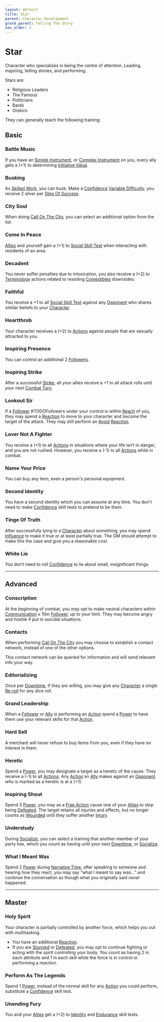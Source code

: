 ```yaml
---
layout: default
title: Star
parent: Character Development
grand_parent: Telling The Story
nav_order: 2
---
```

# Star
Character who specializes in being the centre of attention. Leading, inspiring, telling stories, and performing.

Stars are:
* Religious Leaders
* The Famous
* Politicians
* Bards
* Orators

They can generally teach the following training:

## Basic

### Battle Music
If you have an [Simple Instrument](Example-Gear#Simple%20Instrument), or [Complex Instrument](Example-Gear#Complex%20Instrument) on you, every ally gets a (+1) to determining [Initiative Value](Core/Combat#Initiative%20Value).

### Busking
As [Skilled Work](Activities#Skilled%20Work), you can busk. Make a [Confidence](Core/Communication#Confidence) [Variable Difficulty](Core/Skills#Variable%20Difficulty), you receive 2 silver per [Step Of Success](Core/Skills#Step%20Of%20Success).

### City Soul
When doing [Call On The City](Activities#Call%20On%20The%20City), you can select an additional option from the list.
### Come In Peace
[Allies](Core/Terminology#Ally) and yourself gain a (+1) to [Social Skill Test](Core/Terminology#Social%20Action) when interacting with residents of an area.

### Decadent
You never suffer penalties due to intoxication, you also receive a (+2) to [Terminology](Core/Terminology) actions related to resisting [Comestibles](Core/Comestibles) downsides.

### Faithful
You receive a +1 to all [Social Skill Test](Core/Terminology#Social%20Action) against any [Opponent](Core/Terminology#Opponent) who shares similar beliefs to your [Character](Core/Terminology#Character).

### Heartthrob
Your character receives a (+2) to [Actions](Core/Terminology#Action) against people that are sexually attracted to you.

### Inspiring Presence
You can control an additional 2 [Followers](Core/Terminology#Follower).

### Inspiring Strike
After a successful [Strike](Core/Strength#Strike), all your allies receive a +1 to all attack rolls until your next [Combat Turn](Core/Terminology#Combat%20Turn).

### Lookout Sir
If a [Follower](Core/Terminology#Follower) #TODOFollowers under your control is within [Reach](Core/Movement#Reach) of you, they may spend a [Reaction](Core/Terminology#Reaction) to move to your character and become the target of the attack. They may still perform an [Avoid](Core/Reacting#Avoid) [Reaction](Core/Terminology#Reaction).

### Lover Not A Fighter
You receive a (+1) to all [Actions](Core/Terminology#Action) in situations where your life isn’t in danger, and you are not rushed. However, you receive a (-1) to all [Actions](Core/Terminology#Action) while in combat.

### Name Your Price
You can buy any item, even a person's personal equipment.

### Second Identity
You have a second identity which you can assume at any time. You don't need to make [Confidence](Core/Communication#Confidence) skill tests to pretend to be them.

### Tinge Of Truth
After successfully lying to a [Character](Core/Terminology#Character) about something, you may spend [Influence](Core/Stats#Max%20Influence) to make it true or at least partially true. The GM should attempt to make this the case and give you a reasonable cost.

### White Lie
You don’t need to roll [Confidence](Core/Communication#Confidence) to lie about small, insignificant things.


---

## Advanced

### Conscription
At the beginning of combat, you may opt to make neutral characters within [Communication](Core/Communication) x 10m [Follower](Core/Terminology#Follower), up to your limit. They may become angry and hostile if put in suicidal situations.

### Contacts
When performing [Call On The City](Activities#Call%20On%20The%20City) you may choose to establish a contact network, instead of one of the other options.

This contact network can be queried for information and will send relevant info your way.

### Editorializing
Once per [Downtime](Telling-The-Story#Downtime), if they are willing, you may give any [Character](Core/Terminology#Character) a single [Re-roll](Core/Terminology#Re-roll) for any dice roll.

### Grand Leadership
When a [Follower](Core/Terminology#Follower) or [Ally](Core/Terminology#Ally) is performing an [Action](Core/Terminology#Action) spend a [Power](Additional-Attributes#Power) to have them use your relevant skills for that [Action](Core/Terminology#Action).

### Hard Sell
A merchant will never refuse to buy items from you, even if they have no interest in them.
### Heretic
Spend a [Power](Additional-Attributes#Power), you may designate a target as a heretic of the cause. They receive a (-1) to all [Actions](Core/Terminology#Action). Any [Action](Core/Terminology#Action) an [Ally](Core/Terminology#Ally) makes against an [Opponent](Core/Terminology#Opponent) who is marked as a heretic is at a (+1).

### Inspiring Shout
Spend 3 [Power](Additional-Attributes#Power), you may as a [Free Action](Core/Terminology#Free%20Action) cause one of your [Allies](Core/Terminology#Ally) to stop being [Defeated](Core/Effects#Defeated). The target retains all injuries and effects, but no longer counts as [Wounded](Core/Effects#Wounded) until they suffer another [Injury](Core/Injury).

### Understudy
During [Socialize](Activities#Socialize), you can select a training that another member of your party has, which you count as having until your next [Downtime](Telling-The-Story#Downtime), or [Socialize](Activities#Socialize).

### What I Meant Was
Spend 2 [Power](Additional-Attributes#Power) during [Narrative Time](Telling-The-Story#Narrative%20Time), after speaking to someone and hearing how they react, you may say “what I meant to say was…” and continue the conversation as though what you originally said *never* happened.






---

## Master

### Holy Spirit
Your character is partially controlled by another force, which helps you out with multitasking. 
* You have an additional [Reaction](Core/Terminology#Reaction). 
* If you are [Stunned](Core/Effects#Stunned) or [Defeated](Core/Effects#Defeated), you may opt to continue fighting or acting with the spirit controlling your body. 
You count as having 2 in each attribute and 1 in each skill while the force is in control or performing a reaction.

### Perform As The Legends
Spend 1 [Power](Additional-Attributes#Power), instead of the normal skill for any [Action](Core/Terminology#Action) you could perform, substitute a [Confidence](Core/Communication#Confidence) skill test.
### Unending Fury
You and your [Allies](Core/Terminology#Ally) get a (+2) to [Identity](Core/Spirit#Identity) and [Endurance](Core/Strength#Endurance) skill tests.

